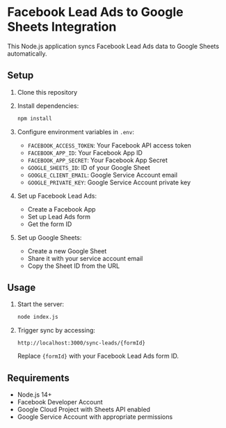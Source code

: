 # Facebook Lead Ads to Google Sheets Integration

This Node.js application syncs Facebook Lead Ads data to Google Sheets automatically.

## Setup

1. Clone this repository
2. Install dependencies:
   ```bash
   npm install
   ```

3. Configure environment variables in `.env`:
   - `FACEBOOK_ACCESS_TOKEN`: Your Facebook API access token
   - `FACEBOOK_APP_ID`: Your Facebook App ID
   - `FACEBOOK_APP_SECRET`: Your Facebook App Secret
   - `GOOGLE_SHEETS_ID`: ID of your Google Sheet
   - `GOOGLE_CLIENT_EMAIL`: Google Service Account email
   - `GOOGLE_PRIVATE_KEY`: Google Service Account private key

4. Set up Facebook Lead Ads:
   - Create a Facebook App
   - Set up Lead Ads form
   - Get the form ID

5. Set up Google Sheets:
   - Create a new Google Sheet
   - Share it with your service account email
   - Copy the Sheet ID from the URL

## Usage

1. Start the server:
   ```bash
   node index.js
   ```

2. Trigger sync by accessing:
   ```
   http://localhost:3000/sync-leads/{formId}
   ```
   Replace `{formId}` with your Facebook Lead Ads form ID.

## Requirements

- Node.js 14+
- Facebook Developer Account
- Google Cloud Project with Sheets API enabled
- Google Service Account with appropriate permissions
